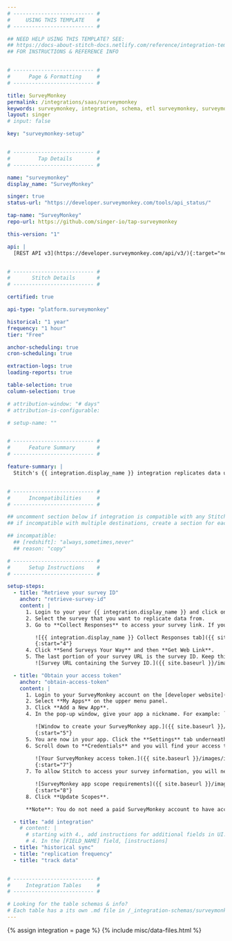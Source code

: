 ```yaml
---
# -------------------------- #
#     USING THIS TEMPLATE    #
# -------------------------- #

## NEED HELP USING THIS TEMPLATE? SEE:
## https://docs-about-stitch-docs.netlify.com/reference/integration-templates/saas/
## FOR INSTRUCTIONS & REFERENCE INFO


# -------------------------- #
#      Page & Formatting     #
# -------------------------- #

title: SurveyMonkey
permalink: /integrations/saas/surveymonkey
keywords: surveymonkey, integration, schema, etl surveymonkey, surveymonkey etl, surveymonkey schema
layout: singer
# input: false

key: "surveymonkey-setup"


# -------------------------- #
#         Tap Details        #
# -------------------------- #

name: "surveymonkey"
display_name: "SurveyMonkey"

singer: true
status-url: "https://developer.surveymonkey.com/tools/api_status/"

tap-name: "SurveyMonkey"
repo-url: https://github.com/singer-io/tap-surveymonkey

this-version: "1"

api: |
  [REST API v3](https://developer.surveymonkey.com/api/v3/){:target="new"}


# -------------------------- #
#       Stitch Details       #
# -------------------------- #

certified: true

api-type: "platform.surveymonkey"

historical: "1 year"
frequency: "1 hour"
tier: "Free"

anchor-scheduling: true
cron-scheduling: true

extraction-logs: true
loading-reports: true

table-selection: true
column-selection: true

# attribution-window: "# days"
# attribution-is-configurable: 

# setup-name: ""


# -------------------------- #
#      Feature Summary       #
# -------------------------- #

feature-summary: |
  Stitch's {{ integration.display_name }} integration replicates data using the {{ integration.api | flatify | strip }}. Refer to the [Schema](#schema) section for a list of objects available for replication.


# -------------------------- #
#      Incompatibilities     #
# -------------------------- #

## uncomment section below if integration is compatible with any Stitch destinations
## if incompatible with multiple destinations, create a section for each destination

## incompatible:
  ## [redshift]: "always,sometimes,never"
  ## reason: "copy" 

# -------------------------- #
#      Setup Instructions    #
# -------------------------- #

setup-steps:
  - title: "Retrieve your survey ID"
    anchor: "retrieve-survey-id"
    content: |
      1. Login to your your {{ integration.display_name }} and click on **My Surveys** on the upper left-hand portion of the screen.
      2. Select the survey that you want to replicate data from.
      3. Go to **Collect Responses** to access your survey link. If you don't currently have a link to your survey, continue to the next step. If you do, skip to step 5.

         ![{{ integration.display_name }} Collect Responses tab]({{ site.baseurl }}/images/integrations/surveymonkey-collect-responses.png){:style="max-width: 450px;"}
         {:start="4"}
      4. Click **Send Surveys Your Way** and then **Get Web Link**.
      5. The last portion of your survey URL is the survey ID. Keep this readily available.
         ![Survey URL containing the Survey ID.]({{ site.baseurl }}/images/integrations/surveymonkey-survey-id-weblink.png){:style="max-width: 450px;"}

  - title: "Obtain your access token"
    anchor: "obtain-access-token"
    content: |
      1. Login to your SurveyMonkey account on the [developer website](https://developer.surveymonkey.com/).
      2. Select **My Apps** on the upper menu panel.
      3. Click **Add a New App**.
      4. In the pop-up window, give your app a nickname. For example: `Stitch Integration`. Select **Private App**, and then click the **Create App** button.

         ![Window to create your SurveyMonkey app.]({{ site.baseurl }}/images/integrations/surveymonkey-app-creation.png){:style="max-width: 400px;"}
         {:start="5"}
      5. You are now in your app. Click the **Settings** tab underneath your app's nickname.
      6. Scroll down to **Credentials** and you will find your access token. Keep this credential readily available for the integration.
         
         ![Your SurveyMonkey access token.]({{ site.baseurl }}/images/integrations/surveymonkey-access-token.png){:style="max-width: 600px;"}
         {:start="7"}
      7. To allow Stitch to access your survey information, you will need to give view permissions. Scroll down to the **Scope** section and you will see several scope requirements. **View Surveys**, **View Responses**, and **View Survey Details** are all required view permissions that Stitch needs. Click on each of those until it appears green and shows that it's required.

         ![SurveyMonkey app scope requirements]({{ site.baseurl }}/images/integrations/surveymonkey-scope-requirements.png){:style="max-width: 600px;"}
         {:start="8"}
      8. Click **Update Scopes**.

      **Note**: You do not need a paid SurveyMonkey account to have access to your access token, however without a paid account you will not be able deploy your app and it will be disabled in 90 days. You can contact SurveyMonkey at api-support@surveymonkey.com to request an extention.

  - title: "add integration"
    # content: |
      # starting with 4., add instructions for additional fields in UI. EX:
      # 4. In the [FIELD_NAME] field, [instructions]
  - title: "historical sync"
  - title: "replication frequency"
  - title: "track data"


# -------------------------- #
#     Integration Tables     #
# -------------------------- #

# Looking for the table schemas & info?
# Each table has a its own .md file in /_integration-schemas/surveymonkey/v1
---
```

{% assign integration = page %}
{% include misc/data-files.html %}

